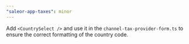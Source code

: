 ```yaml
---
"saleor-app-taxes": minor
---
```


Add `<CountrySelect />` and use it in the `channel-tax-provider-form.ts` to ensure the correct formatting of the country code.
